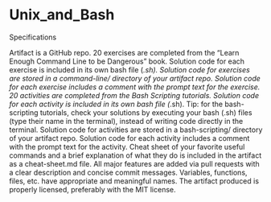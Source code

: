 # Unix_and_Bash

Specifications

 Artifact is a GitHub repo.
 20 exercises are completed from the “Learn Enough Command Line to be Dangerous” book.
 Solution code for each exercise is included in its own bash file (*.sh).
 Solution code for exercises are stored in a command-line/ directory of your artifact repo.
 Solution code for each exercise includes a comment with the prompt text for the exercise.
 20 activities are completed from the Bash Scripting tutorials.
 Solution code for each activity is included in its own bash file (*.sh). Tip: for the bash-scripting tutorials, check your solutions by executing your bash (.sh) files (type their name in the terminal), instead of writing code directly in the terminal.
 Solution code for activities are stored in a bash-scripting/ directory of your artifact repo.
 Solution code for each activity includes a comment with the prompt text for the activity.
 Cheat sheet of your favorite useful commands and a brief explanation of what they do is included in the artifact as a cheat-sheet.md file.
 All major features are added via pull requests with a clear description and concise commit messages.
 Variables, functions, files, etc. have appropriate and meaningful names.
 The artifact produced is properly licensed, preferably with the MIT license.
